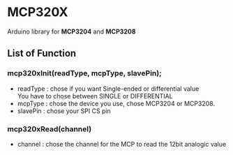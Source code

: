 # MCP320X
Arduino library for **MCP3204** and **MCP3208**

## List of Function
### mcp320xInit(readType, mcpType, slavePin);
* readType : chose if you want Single-ended or differential value 
 <br>You have to chose between SINGLE or DIFFERENTIAL
* mcpType : chose the device you use, chose MCP3204 or MCP3208.
* slavePin : chose your SPI CS pin

### mcp320xRead(channel)
* channel : chose the channel for the MCP to read the 12bit analogic value
